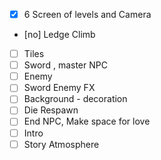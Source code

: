- [x] 6 Screen of levels and Camera
- [no] Ledge Climb
- [ ] Tiles
- [ ] Sword , master NPC
- [ ] Enemy
- [ ] Sword Enemy FX
- [ ] Background - decoration
- [ ] Die Respawn
- [ ] End NPC, Make space for love
- [ ] Intro
- [ ] Story Atmosphere
